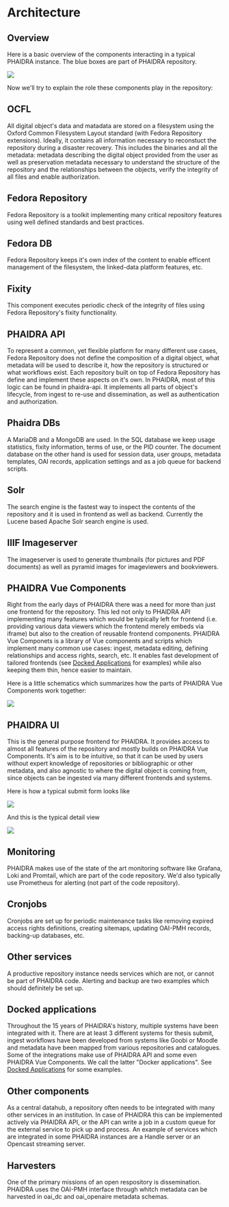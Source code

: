 # Architecture

## Overview

Here is a basic overview of the components interacting in a typical PHAIDRA instance. The blue boxes are part of PHAIDRA repository.

![](/assets/img/docs/architecture.svg)

Now we'll try to explain the role these components play in the repository:

## OCFL

All digital object's data and matadata are stored on a filesystem using the Oxford Common Filesystem Layout standard (with Fedora Repository extensions). Ideally, it contains all information necessary to reconstuct the repository during a disaster recovery. This includes the binaries and all the metadata: metadata describing the digital object provided from the user as well as preservation metadata necessary to understand the structure of the repository and the relationships between the objects, verify the integrity of all files and enable authorization.

## Fedora Repository

Fedora Repository is a toolkit implementing many critical repository features using well defined standards and best practices. 

## Fedora DB

Fedora Repository keeps it's own index of the content to enable efficent management of the filesystem, the linked-data platform features, etc.

## Fixity

This component executes periodic check of the integrity of files using Fedora Repository's fixity functionality.

## PHAIDRA API

To represent a common, yet flexible platform for many different use cases, Fedora Repository does not define the composition of a digital object, what metadata will be used to describe it, how the repository is structured or what workflows exist. Each repository built on top of Fedora Repository has define and implement these aspects on it's own. In PHAIDRA, most of this logic can be found in phaidra-api. It implements all parts of object's lifecycle, from ingest to re-use and dissemination, as well as authentication and authorization.

## Phaidra DBs

A MariaDB and a MongoDB are used. In the SQL database we keep usage statistics, fixity information, terms of use, or the PID counter. The document database on the other hand is used for session data, user groups, metadata templates, OAI records, application settings and as a job queue for backend scripts.

## Solr

The search engine is the fastest way to inspect the contents of the repository and it is used in frontend as well as backend. Currently the Lucene based Apache Solr search engine is used.

## IIIF Imageserver

The imageserver is used to generate thumbnails (for pictures and PDF documents) as well as pyramid images for imageviewers and bookviewers.

## PHAIDRA Vue Components

Right from the early days of PHAIDRA there was a need for more than just one frontend for the repository. This led not only to PHAIDRA API implementing many features which would be typically left for frontend (i.e. providing various data viewers which the frontend merely embeds via iframe) but also to the creation of reusable frontend components. PHAIDRA Vue Componets is a library of Vue components and scripts which implement many common use cases: ingest, metadata editing, defining relationships and access rights, search, etc. It enables fast development of tailored frontends (see <a href="/docs/docs-docked.md">Docked Applications</a> for examples) while also keeping them thin, hence easier to maintain.

Here is a little schematics which summarizes how the parts of PHAIDRA Vue Components work together:

![](/assets/img/docs/pvc.png)

## PHAIDRA UI

This is the general purpose frontend for PHAIDRA. It provides access to almost all features of the repository and mostly builds on PHAIDRA Vue Components. It's aim is to be intuitive, so that it can be used by users without expert knowledge of repositories or bibliographic or other metadata, and also agnostic to where the digital object is coming from, since objects can be ingested via many different frontends and systems.

Here is how a typical submit form looks like

![](/assets/img/docs/phaidra_submit.png)

And this is the typical detail view

![](/assets/img/docs/phaidra_view.png)

## Monitoring

PHAIDRA makes use of the state of the art monitoring software like Grafana, Loki and Promtail, which are part of the code repository. We'd also typically use Prometheus for alerting (not part of the code repository).

## Cronjobs

Cronjobs are set up for periodic maintenance tasks like removing expired access rights definitions, creating sitemaps, updating  OAI-PMH records, backing-up databases, etc.

## Other services

A productive repository instance needs services which are not, or cannot be part of PHAIDRA code. Alerting and backup are two examples which should definitely be set up.

## Docked applications

Throughout the 15 years of PHAIDRA's history, multiple systems have been integrated with it. There are at least 3 different systems for thesis submit, ingest workflows have been developed from systems like Goobi or Moodle and metadata have been mapped from various repositories and catalogues. Some of the integrations make use of PHAIDRA API and some even PHAIDRA Vue Components. We call the latter "Docker applications". See <a href="/docs/docs-docked.md">Docked Applications</a> for some examples.

## Other components

As a central datahub, a repository often needs to be integrated with many other services in an institution. In case of PHAIDRA this can be implemented actively via PHAIDRA API, or the API can write a job in a custom queue for the external service to pick up and process. An example of services which are integrated in some PHAIDRA instances are a Handle server or an Opencast streaming server.

## Harvesters

One of the primary missions of an open respository is dissemination. PHAIDRA uses the OAI-PMH interface through whitch metadata can be harvested in oai_dc and oai_openaire metadata schemas.

